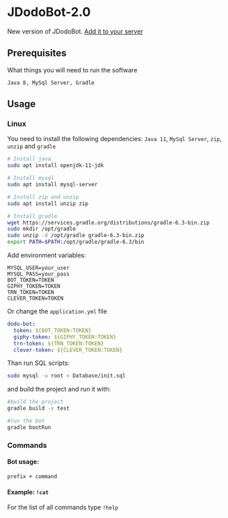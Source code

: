 # JDodoBot-2.0

New version of JDodoBot. [Add it to your server](https://discordapp.com/oauth2/authorize?client_id=277458741052571648&scope=bot&permissions=2146958591)

## Prerequisites

What things you will need to run the software

```
Java 8, MySql Server, Gradle
```

## Usage

### Linux
You need to install the following dependencies:
`Java 11`, `MySql Server`, `zip`, `unzip` and `gradle`  

```bash
# Install java
sudo apt install openjdk-11-jdk

# Install mysql
sudo apt install mysql-server

# Install zip and unzip
sudo apt install unzip zip

# Install gradle
wget https://services.gradle.org/distributions/gradle-6.3-bin.zip
sudo mkdir /opt/gradle
sudo unzip -d /opt/gradle gradle-6.3-bin.zip
export PATH=$PATH:/opt/gradle/gradle-6.3/bin
```

Add environment variables:

```
MYSQL_USER=your_user
MYSQL_PASS=your_pass
BOT_TOKEN=TOKEN
GIPHY_TOKEN=TOKEN
TRN_TOKEN=TOKEN
CLEVER_TOKEN=TOKEN
```
Or change the `application.yml` file
```yaml
dodo-bot:
  token: ${BOT_TOKEN:TOKEN}
  giphy-token: ${GIPHY_TOKEN:TOKEN}
  trn-token: ${TRN_TOKEN:TOKEN}
  clever-token: ${CLEVER_TOKEN:TOKEN}
```

Than run SQL scripts:
```bash
sudo mysql -u root < Database/init.sql
```

and build the project and run it with:
```bash
#build the project
gradle build -x test

#run the bot
gradle bootRun
```

### Commands

#### Bot usage:
```
prefix + command
```

#### Example: `!cat`

For the list of all commands type `!help`

